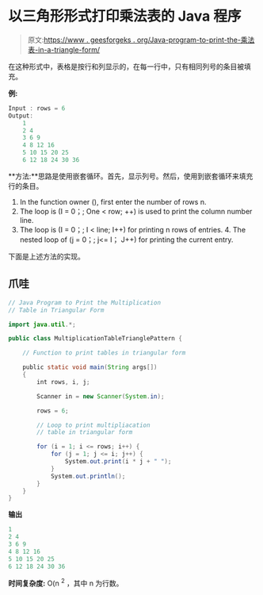 # 以三角形形式打印乘法表的 Java 程序

> 原文:[https://www . geesforgeks . org/Java-program-to-print-the-乘法表-in-a-triangle-form/](https://www.geeksforgeeks.org/java-program-to-print-the-multiplication-table-in-a-triangle-form/)

在这种形式中，表格是按行和列显示的，在每一行中，只有相同列号的条目被填充。

**例:**

```java
Input : rows = 6
Output:
    1
    2 4
    3 6 9
    4 8 12 16
    5 10 15 20 25
    6 12 18 24 30 36  
```

**方法:**思路是使用嵌套循环。首先，显示列号。然后，使用到嵌套循环来填充行的条目。

1.  In the function owner (), first enter the number of rows n.
2.  The loop is (I = 0；; One < row; ++) is used to print the column number line.
3.  The loop is (I = 0；; I < line; I++) for printing n rows of entries. 4\. The nested loop of (j = 0；; j<= I； J++) for printing the current entry.

下面是上述方法的实现。

## 爪哇

```java
// Java Program to Print the Multiplication
// Table in Triangular Form

import java.util.*;

public class MultiplicationTableTrianglePattern {

    // Function to print tables in triangular form

    public static void main(String args[])
    {
        int rows, i, j;

        Scanner in = new Scanner(System.in);

        rows = 6;

        // Loop to print multipliacation
        // table in triangular form

        for (i = 1; i <= rows; i++) {
            for (j = 1; j <= i; j++) {
                System.out.print(i * j + " ");
            }
            System.out.println();
        }
    }
}
```

**输出**

```java
1 
2 4 
3 6 9 
4 8 12 16 
5 10 15 20 25 
6 12 18 24 30 36 

```

**时间复杂度:** O(n <sup>2</sup> ，其中 n 为行数。